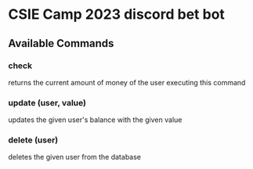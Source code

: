 # CSIE Camp 2023 discord bet bot

## Available Commands

### **check**

returns the current amount of money of the user executing this command

### **update (user, value)**

updates the given user's balance with the given value

### **delete (user)**

deletes the given user from the database
